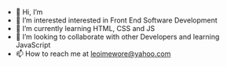- 👋 Hi, I’m 
- 👀 I’m interested interested in Front End Software Development
- 🌱 I’m currently learning HTML, CSS and JS
- 💞️ I’m looking to collaborate with other Developers and learning JavaScript
- 📫 How to reach me at leoimewore@yahoo.com

<!---
leoimewore/leoimewore is a ✨ special ✨ repository because its `README.md` (this file) appears on your GitHub profile.
You can click the Preview link to take a look at your changes.
--->
